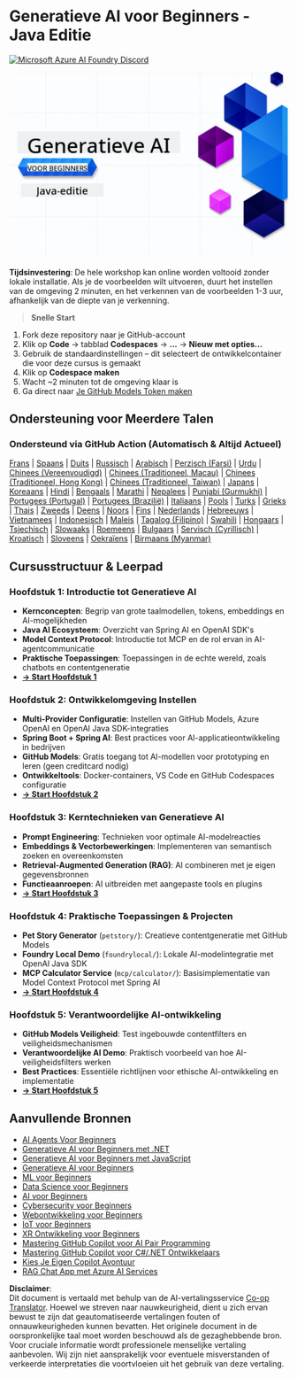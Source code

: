 <!--
CO_OP_TRANSLATOR_METADATA:
{
  "original_hash": "a49b35508745c032a0033d914df7901b",
  "translation_date": "2025-07-25T09:42:58+00:00",
  "source_file": "README.md",
  "language_code": "nl"
}
-->
# Generatieve AI voor Beginners - Java Editie
[![Microsoft Azure AI Foundry Discord](https://dcbadge.limes.pink/api/server/ByRwuEEgH4)](https://discord.com/invite/ByRwuEEgH4)

![Generatieve AI voor Beginners - Java Editie](../../translated_images/beg-genai-series.61edc4a6b2cc54284fa2d70eda26dc0ca2669e26e49655b842ea799cd6e16d2a.nl.png)

**Tijdsinvestering**: De hele workshop kan online worden voltooid zonder lokale installatie. Als je de voorbeelden wilt uitvoeren, duurt het instellen van de omgeving 2 minuten, en het verkennen van de voorbeelden 1-3 uur, afhankelijk van de diepte van je verkenning.

> **Snelle Start**

1. Fork deze repository naar je GitHub-account
2. Klik op **Code** → tabblad **Codespaces** → **...** → **Nieuw met opties...**
3. Gebruik de standaardinstellingen – dit selecteert de ontwikkelcontainer die voor deze cursus is gemaakt
4. Klik op **Codespace maken**
5. Wacht ~2 minuten tot de omgeving klaar is
6. Ga direct naar [Je GitHub Models Token maken](./02-SetupDevEnvironment/README.md#step-2-create-a-github-personal-access-token)

## Ondersteuning voor Meerdere Talen

### Ondersteund via GitHub Action (Automatisch & Altijd Actueel)

[Frans](../fr/README.md) | [Spaans](../es/README.md) | [Duits](../de/README.md) | [Russisch](../ru/README.md) | [Arabisch](../ar/README.md) | [Perzisch (Farsi)](../fa/README.md) | [Urdu](../ur/README.md) | [Chinees (Vereenvoudigd)](../zh/README.md) | [Chinees (Traditioneel, Macau)](../mo/README.md) | [Chinees (Traditioneel, Hong Kong)](../hk/README.md) | [Chinees (Traditioneel, Taiwan)](../tw/README.md) | [Japans](../ja/README.md) | [Koreaans](../ko/README.md) | [Hindi](../hi/README.md) | [Bengaals](../bn/README.md) | [Marathi](../mr/README.md) | [Nepalees](../ne/README.md) | [Punjabi (Gurmukhi)](../pa/README.md) | [Portugees (Portugal)](../pt/README.md) | [Portugees (Brazilië)](../br/README.md) | [Italiaans](../it/README.md) | [Pools](../pl/README.md) | [Turks](../tr/README.md) | [Grieks](../el/README.md) | [Thais](../th/README.md) | [Zweeds](../sv/README.md) | [Deens](../da/README.md) | [Noors](../no/README.md) | [Fins](../fi/README.md) | [Nederlands](./README.md) | [Hebreeuws](../he/README.md) | [Vietnamees](../vi/README.md) | [Indonesisch](../id/README.md) | [Maleis](../ms/README.md) | [Tagalog (Filipino)](../tl/README.md) | [Swahili](../sw/README.md) | [Hongaars](../hu/README.md) | [Tsjechisch](../cs/README.md) | [Slowaaks](../sk/README.md) | [Roemeens](../ro/README.md) | [Bulgaars](../bg/README.md) | [Servisch (Cyrillisch)](../sr/README.md) | [Kroatisch](../hr/README.md) | [Sloveens](../sl/README.md) | [Oekraïens](../uk/README.md) | [Birmaans (Myanmar)](../my/README.md)

## Cursusstructuur & Leerpad

### **Hoofdstuk 1: Introductie tot Generatieve AI**
- **Kernconcepten**: Begrip van grote taalmodellen, tokens, embeddings en AI-mogelijkheden
- **Java AI Ecosysteem**: Overzicht van Spring AI en OpenAI SDK's
- **Model Context Protocol**: Introductie tot MCP en de rol ervan in AI-agentcommunicatie
- **Praktische Toepassingen**: Toepassingen in de echte wereld, zoals chatbots en contentgeneratie
- **[→ Start Hoofdstuk 1](./01-IntroToGenAI/README.md)**

### **Hoofdstuk 2: Ontwikkelomgeving Instellen**
- **Multi-Provider Configuratie**: Instellen van GitHub Models, Azure OpenAI en OpenAI Java SDK-integraties
- **Spring Boot + Spring AI**: Best practices voor AI-applicatieontwikkeling in bedrijven
- **GitHub Models**: Gratis toegang tot AI-modellen voor prototyping en leren (geen creditcard nodig)
- **Ontwikkeltools**: Docker-containers, VS Code en GitHub Codespaces configuratie
- **[→ Start Hoofdstuk 2](./02-SetupDevEnvironment/README.md)**

### **Hoofdstuk 3: Kerntechnieken van Generatieve AI**
- **Prompt Engineering**: Technieken voor optimale AI-modelreacties
- **Embeddings & Vectorbewerkingen**: Implementeren van semantisch zoeken en overeenkomsten
- **Retrieval-Augmented Generation (RAG)**: AI combineren met je eigen gegevensbronnen
- **Functieaanroepen**: AI uitbreiden met aangepaste tools en plugins
- **[→ Start Hoofdstuk 3](./03-CoreGenerativeAITechniques/README.md)**

### **Hoofdstuk 4: Praktische Toepassingen & Projecten**
- **Pet Story Generator** (`petstory/`): Creatieve contentgeneratie met GitHub Models
- **Foundry Local Demo** (`foundrylocal/`): Lokale AI-modelintegratie met OpenAI Java SDK
- **MCP Calculator Service** (`mcp/calculator/`): Basisimplementatie van Model Context Protocol met Spring AI
- **[→ Start Hoofdstuk 4](./04-PracticalSamples/README.md)**

### **Hoofdstuk 5: Verantwoordelijke AI-ontwikkeling**
- **GitHub Models Veiligheid**: Test ingebouwde contentfilters en veiligheidsmechanismen
- **Verantwoordelijke AI Demo**: Praktisch voorbeeld van hoe AI-veiligheidsfilters werken
- **Best Practices**: Essentiële richtlijnen voor ethische AI-ontwikkeling en implementatie
- **[→ Start Hoofdstuk 5](./05-ResponsibleGenAI/README.md)**

## Aanvullende Bronnen 

- [AI Agents Voor Beginners](https://github.com/microsoft/ai-agents-for-beginners)
- [Generatieve AI voor Beginners met .NET](https://github.com/microsoft/Generative-AI-for-beginners-dotnet)
- [Generatieve AI voor Beginners met JavaScript](https://github.com/microsoft/generative-ai-with-javascript)
- [Generatieve AI voor Beginners](https://github.com/microsoft/generative-ai-for-beginners)
- [ML voor Beginners](https://aka.ms/ml-beginners)
- [Data Science voor Beginners](https://aka.ms/datascience-beginners)
- [AI voor Beginners](https://aka.ms/ai-beginners)
- [Cybersecurity voor Beginners](https://github.com/microsoft/Security-101)
- [Webontwikkeling voor Beginners](https://aka.ms/webdev-beginners)
- [IoT voor Beginners](https://aka.ms/iot-beginners)
- [XR Ontwikkeling voor Beginners](https://github.com/microsoft/xr-development-for-beginners)
- [Mastering GitHub Copilot voor AI Pair Programming](https://aka.ms/GitHubCopilotAI)
- [Mastering GitHub Copilot voor C#/.NET Ontwikkelaars](https://github.com/microsoft/mastering-github-copilot-for-dotnet-csharp-developers)
- [Kies Je Eigen Copilot Avontuur](https://github.com/microsoft/CopilotAdventures)
- [RAG Chat App met Azure AI Services](https://github.com/Azure-Samples/azure-search-openai-demo-java)

**Disclaimer**:  
Dit document is vertaald met behulp van de AI-vertalingsservice [Co-op Translator](https://github.com/Azure/co-op-translator). Hoewel we streven naar nauwkeurigheid, dient u zich ervan bewust te zijn dat geautomatiseerde vertalingen fouten of onnauwkeurigheden kunnen bevatten. Het originele document in de oorspronkelijke taal moet worden beschouwd als de gezaghebbende bron. Voor cruciale informatie wordt professionele menselijke vertaling aanbevolen. Wij zijn niet aansprakelijk voor eventuele misverstanden of verkeerde interpretaties die voortvloeien uit het gebruik van deze vertaling.